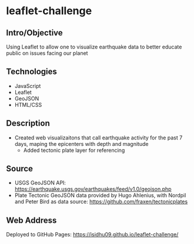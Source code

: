 # leaflet-challenge

## Intro/Objective
Using Leaflet to allow one to visualize earthquake data to better educate public on issues facing our planet

## Technologies
* JavaScript
* Leaflet
* GeoJSON
* HTML/CSS

## Description
* Created web visualizaitons that call earthquake activity for the past 7 days, maping the epicenters with depth and magnitude
  * Added tectonic plate layer for referencing
 
## Source
* USGS GeoJSON API: https://earthquake.usgs.gov/earthquakes/feed/v1.0/geojson.php
* Plate Tectonic GeoJSON data provided by Hugo Ahlenius, with Nordpil and Peter Bird as data source: https://github.com/fraxen/tectonicplates

## Web Address
Deployed to GitHub Pages: https://isidhu09.github.io/leaflet-challenge/
